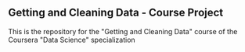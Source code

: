 ## Getting and Cleaning Data - Course Project

This is the repository for the "Getting and Cleaning Data" course 
of the Coursera "Data Science" specialization